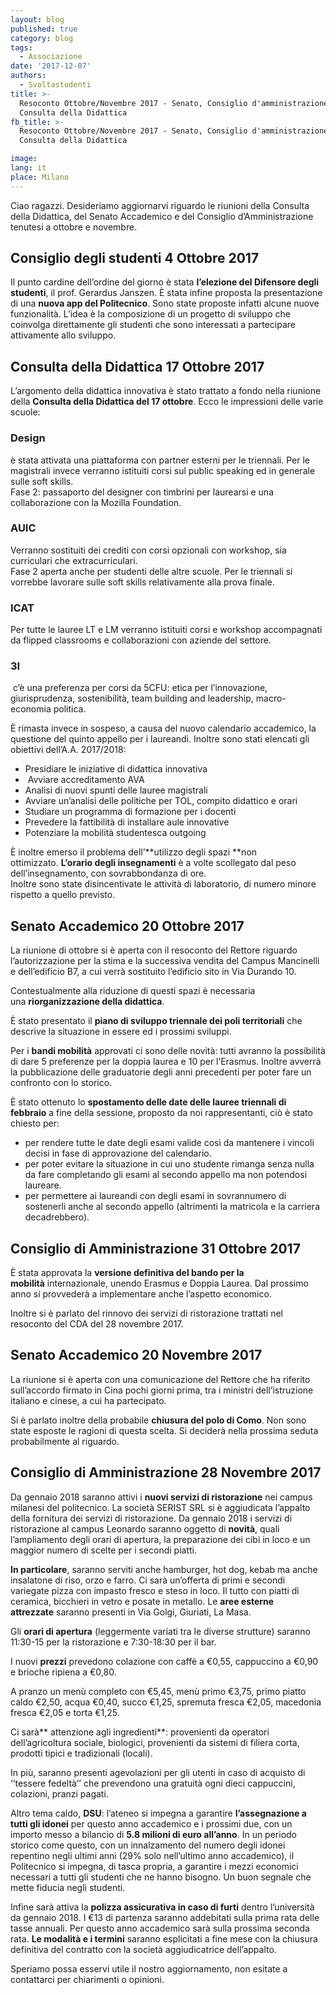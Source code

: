 ```yaml
---
layout: blog
published: true
category: blog
tags:
  - Associazione
date: '2017-12-07'
authors:
  - Svoltastudenti
title: >-
  Resoconto Ottobre/Novembre 2017 - Senato, Consiglio d'amministrazione e
  Consulta della Didattica
fb_title: >-
  Resoconto Ottobre/Novembre 2017 - Senato, Consiglio d'amministrazione e
  Consulta della Didattica

image: 
lang: it
place: Milano
---
```


Ciao ragazzi. Desideriamo aggiornarvi riguardo le riunioni della Consulta della Didattica, del Senato Accademico e del Consiglio d’Amministrazione tenutesi a ottobre e novembre.

**Consiglio degli studenti 4 Ottobre 2017**
-------------------------------------------

Il punto cardine dell’ordine del giorno è stata **l’elezione del Difensore degli studenti**, il prof. Gerardus Janszen. È stata infine proposta la presentazione di una **nuova app del Politecnico**. Sono state proposte infatti alcune nuove funzionalità. L’idea è la composizione di un progetto di sviluppo che coinvolga direttamente gli studenti che sono interessati a partecipare attivamente allo sviluppo.

**Consulta della Didattica 17 Ottobre 2017**
--------------------------------------------

L’argomento della didattica innovativa è stato trattato a fondo nella riunione della **Consulta della Didattica del 17 ottobre**. Ecco le impressioni delle varie scuole:

### Design

è stata attivata una piattaforma con partner esterni per le triennali. Per le magistrali invece verranno istituiti corsi sul public speaking ed in generale sulle soft skills.  
Fase 2: passaporto del designer con timbrini per laurearsi e una collaborazione con la Mozilla Foundation.

### AUIC

Verranno sostituiti dei crediti con corsi opzionali con workshop, sia curriculari che extracurriculari.  
Fase 2 aperta anche per studenti delle altre scuole. Per le triennali si vorrebbe lavorare sulle soft skills relativamente alla prova finale.

### ICAT

Per tutte le lauree LT e LM verranno istituiti corsi e workshop accompagnati da flipped classrooms e collaborazioni con aziende del settore.

### 3I

 c’è una preferenza per corsi da 5CFU: etica per l’innovazione, giurisprudenza, sostenibilità, team building and leadership, macro-economia politica.

È rimasta invece in sospeso, a causa del nuovo calendario accademico, la questione del quinto appello per i laureandi. Inoltre sono stati elencati gli obiettivi dell’A.A. 2017/2018:

*   Presidiare le iniziative di didattica innovativa
*    Avviare accreditamento AVA
*   Analisi di nuovi spunti delle lauree magistrali
*   Avviare un’analisi delle politiche per TOL, compito didattico e orari
*   Studiare un programma di formazione per i docenti
*   Prevedere la fattibilità di installare aule innovative
*   Potenziare la mobilità studentesca outgoing

È inoltre emerso il problema dell’**utilizzo degli spazi **non ottimizzato. **L’orario degli insegnamenti** è a volte scollegato dal peso dell’insegnamento, con sovrabbondanza di ore.  
Inoltre sono state disincentivate le attività di laboratorio, di numero minore rispetto a quello previsto.

**Senato Accademico 20 Ottobre 2017**
-------------------------------------

La riunione di ottobre si è aperta con il resoconto del Rettore riguardo l’autorizzazione per la stima e la successiva vendita del Campus Mancinelli e dell’edificio B7, a cui verrà sostituito l’edificio sito in Via Durando 10.

Contestualmente alla riduzione di questi spazi è necessaria una **riorganizzazione della didattica**.

È stato presentato il **piano di sviluppo triennale dei poli territoriali** che descrive la situazione in essere ed i prossimi sviluppi.

Per i **bandi mobilità** approvati ci sono delle novità: tutti avranno la possibilità di dare 5 preferenze per la doppia laurea e 10 per l’Erasmus. Inoltre avverrà la pubblicazione delle graduatorie degli anni precedenti per poter fare un confronto con lo storico.

È stato ottenuto lo **spostamento delle date delle lauree triennali di febbraio** a fine della sessione, proposto da noi rappresentanti, ciò è stato chiesto per:

*   per rendere tutte le date degli esami valide così da mantenere i vincoli decisi in fase di approvazione del calendario.
*   per poter evitare la situazione in cui uno studente rimanga senza nulla da fare completando gli esami al secondo appello ma non potendosi laureare.
*   per permettere ai laureandi con degli esami in sovrannumero di sostenerli anche al secondo appello (altrimenti la matricola e la carriera decadrebbero).

**Consiglio di Amministrazione 31 Ottobre 2017**
------------------------------------------------

È stata approvata la **versione definitiva del bando per la mobilità** internazionale, unendo Erasmus e Doppia Laurea. Dal prossimo anno si provvederà a implementare anche l’aspetto economico.

Inoltre si è parlato del rinnovo dei servizi di ristorazione trattati nel resoconto del CDA del 28 novembre 2017.

**Senato Accademico 20 Novembre 2017**
--------------------------------------

La riunione si è aperta con una comunicazione del Rettore che ha riferito sull’accordo firmato in Cina pochi giorni prima, tra i ministri dell’istruzione italiano e cinese, a cui ha partecipato.

Si è parlato inoltre della probabile **chiusura del polo di Como**. Non sono state esposte le ragioni di questa scelta. Si deciderà nella prossima seduta probabilmente al riguardo.

**Consiglio di Amministrazione 28 Novembre 2017**
-------------------------------------------------

Da gennaio 2018 saranno attivi i **nuovi servizi di ristorazione** nei campus milanesi del politecnico. La società SERIST SRL si è aggiudicata l’appalto della fornitura dei servizi di ristorazione. Da gennaio 2018 i servizi di ristorazione al campus Leonardo saranno oggetto di **novità**, quali l’ampliamento degli orari di apertura, la preparazione dei cibi in loco e un maggior numero di scelte per i secondi piatti.

**In particolare**, saranno serviti anche hamburger, hot dog, kebab ma anche insalatone di riso, orzo e farro. Ci sarà un’offerta di primi e secondi variegate pizza con impasto fresco e steso in loco. Il tutto con piatti di ceramica, bicchieri in vetro e posate in metallo. Le **aree esterne attrezzate** saranno presenti in Via Golgi, Giuriati, La Masa.

Gli **orari di apertura** (leggermente variati tra le diverse strutture) saranno 11:30-15 per la ristorazione e 7:30-18:30 per il bar.

I nuovi **prezzi** prevedono colazione con caffè a €0,55, cappuccino a €0,90 e brioche ripiena a €0,80.

A pranzo un menù completo con €5,45, menù primo €3,75, primo piatto caldo €2,50, acqua €0,40, succo €1,25, spremuta fresca €2,05, macedonia fresca €2,05 e torta €1,25.

Ci sarà** attenzione agli ingredienti**: provenienti da operatori dell’agricoltura sociale, biologici, provenienti da sistemi di filiera corta, prodotti tipici e tradizionali (locali).

In più, saranno presenti agevolazioni per gli utenti in caso di acquisto di ‘’tessere fedeltà’’ che prevendono una gratuità ogni dieci cappuccini, colazioni, pranzi pagati.

Altro tema caldo, **DSU**: l’ateneo si impegna a garantire **l’assegnazione a tutti gli idonei** per questo anno accademico e i prossimi due, con un importo messo a bilancio di **5.8 milioni di euro all’anno**. In un periodo storico come questo, con un innalzamento del numero degli idonei repentino negli ultimi anni (29% solo nell’ultimo anno accademico), il Politecnico si impegna, di tasca propria, a garantire i mezzi economici necessari a tutti gli studenti che ne hanno bisogno. Un buon segnale che mette fiducia negli studenti.

Infine sarà attiva la **polizza assicurativa in caso di furti** dentro l’università da gennaio 2018. I €13 di partenza saranno addebitati sulla prima rata delle tasse annuali. Per questo anno accademico sarà sulla prossima seconda rata. **Le modalità e i termini** saranno esplicitati a fine mese con la chiusura definitiva del contratto con la società aggiudicatrice dell’appalto.

Speriamo possa esservi utile il nostro aggiornamento, non esitate a contattarci per chiarimenti o opinioni.

